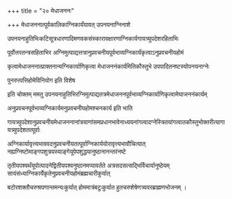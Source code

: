 +++
title = "२० मेधाजननः"

+++
मेधाजननात्पूर्वकालिकाग्निकार्यंयावत् उपनयनाग्निनाशे

उपनयनाहुतिभिःकटिसूत्रधारणादिमणवकसंस्कारावक्षारणाग्निकार्यगायत्र्युपदेशरहिताभिः

पूर्वोत्तरतन्त्रसहिताभिर अग्निमुत्पाद्यत्तत्रानुप्रवचनीयपूर्वभाव्यग्निकार्यंकृत्वाऽनुप्रवचनीयहोमं

कृत्वामेधाजननात्प्राक्तनान्यग्निकार्याणिकृत्वा मेधाजननंकार्यमितिकौस्तुभे उपपादितनष्टस्योपनयनाग्नेः

पुनरुत्पत्तिहोमेविनियोग इति विशेष

इति चोक्तम् ममतु उपनयनाहुतिभिरग्निमुत्पाद्यतत्रमेधाजननपूर्वभाव्यग्निकार्याणिकृत्वामेघाजननंकार्यम्

अनुप्रवचनपूर्वभाव्यग्निकार्यमनुप्रवचनीयहोमश्चनकार्य इति भाति

गायत्र्युपदेशानुप्रवचनीयमेधाजननानांत्रयाणांसमप्रधानभावेनाध्ययनांगत्वादग्नेस्त्रितयांगत्वातकौस्तुभोक्तरीत्यागायत्र्युपदेशतत्पूर्वाः

अग्निकार्यावृत्त्यभाववदनुप्रवचनीयतत्पूर्वाग्निकार्ययोरावृत्त्यभावौचित्यात् नह्यग्निष्टोमाङ्गपशुत्रयस्याङ्गेयूपेपशुद्धयानुष्ठानानन्तरंनष्टे

तृतीयपश्वर्थंयूपोत्पादनेद्वितीयपश्वनुष्ठानमप्यावर्तते अत्रसदसत्सद्भिर्विचार्यानुष्ठेयम् सायंसंध्याग्निकार्येकृतेनुप्रवचनीयहोमंब्रह्मचारीकुर्यात्

बटोरशक्तौचरुश्रपणान्तमन्यःकुर्यात् होममात्रंबटुःकुर्यात हुतचरुशेषेणत्र्यवरब्राह्मणभोजनम् ।
